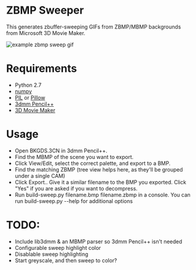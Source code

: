 ZBMP Sweeper
=============

This generates zbuffer-sweeping GIFs from ZBMP/MBMP backgrounds from Microsoft 3D Movie Maker.

![example zbmp sweep gif](http://i.imgur.com/EQBpRHX.gif)

Requirements
============

* Python 2.7
* [numpy](http://www.numpy.org/)
* [PIL](http://www.pythonware.com/products/pil/) or [Pillow](https://pillow.readthedocs.org/en/3.0.x/installation.html)
* [3dmm Pencil++](http://frank.weindel.info/proj.pencil.html)
* [3D Movie Maker](https://en.wikipedia.org/wiki/3D_Movie_Maker)

Usage
=====
* Open BKGDS.3CN in 3dmm Pencil++. 
* Find the MBMP of the scene you want to export. 
* Click View/Edit, select the correct palette, and export to a BMP.
* Find the matching ZBMP (tree view helps here, as they'll be grouped under a single CAM)
* Click Export.. Give it a similar filename to the BMP you exported. Click "Yes" if you are asked if you want to decompress.
* Run build-sweep.py filename.bmp filename.zbmp in a console. You can run build-sweep.py --help for additional options

TODO:
=====

* Include lib3dmm & an MBMP parser so 3dmm Pencil++ isn't needed
* Configurable sweep highlight color
* Disablable sweep highlighting
* Start greyscale, and then sweep to color?